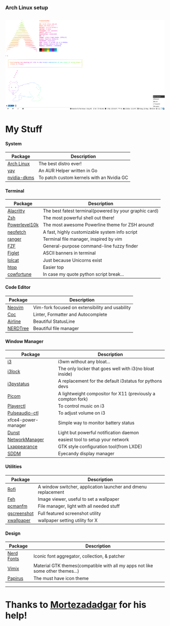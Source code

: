 ### Arch Linux setup
![Preview](.images/setup_preview.png)
------
# My Stuff
#### System
| Package                                                                   | Description                                                                       |
|---------------------------------------------------------------------------|-----------------------------------------------------------------------------------|
| [Arch Linux](https://www.archlinux.org/)                                  | The best distro ever!                                                             |
| [yay](https://github.com/Jguer/yay)                                       | An AUR Helper written in Go                                                       |
| [nvidia-dkms](https://github.com/hhfeuer/nvhda)                           | To patch custom kernels with an Nvidia GC                                         |

#### Terminal
| Package                                                                   | Description                                                                       |
|---------------------------------------------------------------------------|-----------------------------------------------------------------------------------|
| [Alacritty](https://github.com/alacritty/alacritty)                       | The best fatest terminal(powered by your graphic card)                            |
| [Zsh](https://github.com/zsh-users/zsh)                                   | The most powerful shell out there!                                                |
| [Powerlevel10k](https://github.com/romkatv/powerlevel10k)                 | The most awesome Powerline theme for ZSH around!                                  |
| [neofetch](https://github.com/dylanaraps/neofetch)                        | A fast, highly customizable system info script                                    |
| [ranger](https://github.com/ranger/ranger)                                | Terminal file manager, inspired by vim                                            |
| [FZF](https://github.com/junegunn/fzf)                                    | General-purpose command-line fuzzy finder                                         |
| [Figlet](https://github.com/cmatsuoka/figlet)                             | ASCII banners in terminal                                                         |
| [lolcat](https://github.com/busyloop/lolcat)                              | Just because Unicorns exist                                                       |
| [htop](https://github.com/hishamhm/htop)                                  | Easier top                                                                        |
| [cowfortune](https://github.com/anthraxx/cowfortune)                      | In case my quote python script break...                                           |

#### Code Editor
| Package                                                                   | Description                                                                       |
|---------------------------------------------------------------------------|-----------------------------------------------------------------------------------|
| [Neovim](https://github.com/neovim/neovim)                                | Vim-fork focused on extensibility and usability                                   |
| [Coc](https://github.com/neoclide/coc.nvim)                               | Linter, Formatter and Autocomplete                                                |
| [Airline](https://github.com/vim-airline/vim-airline)                     | Beautiful StatusLine                                                              |
| [NERDTree](https://github.com/preservim/nerdtree)                         | Beautiful file manager                                                            |

#### Window Manager
| Package                                                                   | Description                                                                       |
|---------------------------------------------------------------------------|-----------------------------------------------------------------------------------|
| [i3](https://github.com/i3/i3)                                            | i3wm without any bloat...                                                         |
| [i3lock](https://github.com/i3/i3lock)                                    | The only locker that goes well with i3(no bloat inside)                           |
| [i3pystatus](https://github.com/enkore/i3pystatus)                        | A replacement for the default i3status for pythons devs                           |
| [Picom](https://github.com/yshui/picom)                                   | A lightweight compositor for X11 (previously a compton fork)                      |
| [Playerctl](https://github.com/acrisci/playerctl)                         | To control music on i3                                                            |
| [Pulseaudio-ctl](https://github.com/graysky2/pulseaudio-ctl)              | To adjust volume on i3                                                            |
| xfce4-power-manager                                                       | Simple way to monitor battery status                                              |
| [Dunst](https://github.com/dunst-project/dunst)                           | Light but powerful notification daemon                                            |
| [NetworkManager](https://github.com/NetworkManager/NetworkManager)        | easiest tool to setup your network                                                |
| [Lxappearance](https://wiki.lxde.org/en/LXAppearance)                     | GTK style configuration tool(from LXDE)                                           |
| [SDDM](https://github.com/sddm/sddm)                                      | Eyecandy display manager                                                          |

#### Utilities
| Package                                                                   | Description                                                                       |
|---------------------------------------------------------------------------|-----------------------------------------------------------------------------------|
| [Rofi](https://github.com/DaveDavenport/rofi)                             | A window switcher, application launcher and dmenu replacement                     |
| [Feh](https://github.com/derf/feh)                                        | Image viewer, useful to set a wallpaper                                           |
| [pcmanfm](https://wiki.archlinux.org/index.php/PCManFM)                   | File manager, light with all needed stuff                                         |
| [gscreenshot](https://github.com/thenaterhood/gscreenshot)                | Full featured screenshot utility                                                  |
| [xwallpaper](https://github.com/stoeckmann/xwallpaper)                    | wallpaper setting utility for X                                                   |

#### Design
| Package                                                                   | Description                                                                       |
|---------------------------------------------------------------------------|-----------------------------------------------------------------------------------|
| [Nerd Fonts](https://github.com/ryanoasis/nerd-fonts)                     | Iconic font aggregator, collection, & patcher                                     |
| [Vimix](https://github.com/vinceliuice/vimix-gtk-themes)                  | Material GTK themes(compatible with all my apps not like some other themes...)    |
| [Papirus](https://github.com/PapirusDevelopmentTeam/papirus-icon-theme)   | The must have icon theme                                                          |
------
# Thanks to [Mortezadadgar](https://github.com/mortezadadgar) for his help!
